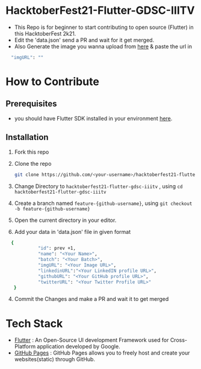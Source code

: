 # HacktoberFest21-Flutter-GDSC-IIITV
 - This Repo is for beginner to start contributing to open source (Flutter) in this HacktoberFest 2k21.
 -  Edit the 'data.json' send a PR and wait for it get merged.
 -  Also Generate the image you wanna upload from [here](https://imgur.com/upload) & paste the url in 
  ```sh
    "imgURL": ""
  ```

# How to Contribute 
  ## Prerequisites

- you should have Flutter SDK installed in your environment [here](https://flutter.dev/docs/get-started/install). 

## Installation

1. Fork this repo
2. Clone the repo
   ```sh
   git clone https://github.com/<your-username>/hacktoberfest21-flutter-gdsc-iiitv
   ```
3. Change Directory to `hacktoberfest21-flutter-gdsc-iiitv` , using
    `cd hacktoberfest21-flutter-gdsc-iiitv`

4. Create a branch named `feature-{github-username}`, using
    `git checkout -b feature-{github-username}`

5. Open the current directory in your editor.

4. Add your data in 'data.json' file in given format 
```sh
  {
            "id": prev +1,
            "name": "<Your Name>",
            "batch": "<Your Batch>",
            "imgURL": "<Your Image URL>",
            "linkedinURL":"<Your LinkedIN profile URL>",
            "githubURL": "<Your GitHub profile URL>",
            "twitterURL": "<Your Twitter Profile URL>"
   }
   ```
 4. Commit the Changes and make a PR and wait it to get merged

# Tech Stack
  - [Flutter](https://flutter.dev/docs/get-started/codelab) :  An Open-Source UI development Framework used for Cross-Platform application developed by Google.
  - [GitHub Pages](https://guides.github.com/features/pages/) : GitHub Pages allows you to freely host and create your websites(static) through GitHub.
   
